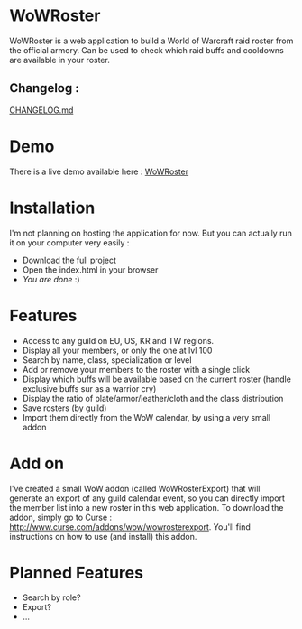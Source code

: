 WoWRoster
=========
WoWRoster is a web application to build a World of Warcraft raid roster from the official armory. Can be used to check which raid buffs and cooldowns are available in your roster.

## Changelog :
[CHANGELOG.md](https://github.com/KyneSilverhide/WoWRoster/blob/master/CHANGELOG.md#changelog-)

# Demo
There is a live demo available here : [WoWRoster](http://ks305642.kimsufi.com/kyne/WoWRoster/)

# Installation
I'm not planning on hosting the application for now. But you can actually run it on your computer very easily :
* Download the full project
* Open the index.html in your browser
* *You are done* :)

# Features
* Access to any guild on EU, US, KR and TW regions.
* Display all your members, or only the one at lvl 100
* Search by name, class, specialization or level
* Add or remove your members to the roster with a single click
* Display which buffs will be available based on the current roster (handle exclusive buffs sur as a warrior cry)
* Display the ratio of plate/armor/leather/cloth and the class distribution
* Save rosters (by guild)
* Import them directly from the WoW calendar, by using a very small addon

# Add on
I've created a small WoW addon (called WoWRosterExport) that will generate an export of any guild calendar event, so you can directly import the member list into a new roster in this web application.
To download the addon, simply go to Curse : http://www.curse.com/addons/wow/wowrosterexport.
You'll find instructions on how to use (and install) this addon.

# Planned Features
* Search by role?
* Export?
* ...
